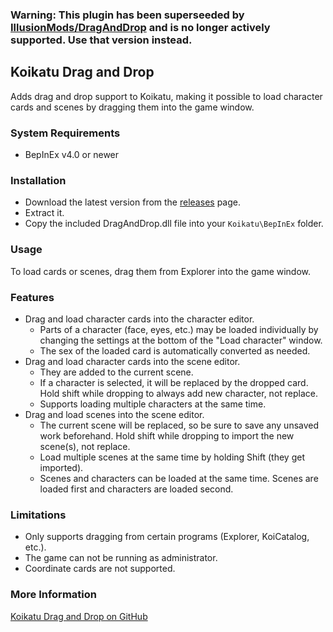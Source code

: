 ### Warning: This plugin has been superseeded by [IllusionMods/DragAndDrop](https://github.com/IllusionMods/DragAndDrop) and is no longer actively supported. Use that version instead.

## Koikatu Drag and Drop
Adds drag and drop support to Koikatu, making it possible to load character cards and scenes by dragging them into the game window.

### System Requirements
- BepInEx v4.0 or newer

### Installation
- Download the latest version from the [releases](https://github.com/im-mi/KoikatuDragAndDrop/releases) page.
- Extract it.
- Copy the included DragAndDrop.dll file into your `Koikatu\BepInEx` folder.

### Usage
To load cards or scenes, drag them from Explorer into the game window.

### Features
- Drag and load character cards into the character editor.
  - Parts of a character (face, eyes, etc.) may be loaded individually by changing the settings at the bottom of the "Load character" window.
  - The sex of the loaded card is automatically converted as needed.
- Drag and load character cards into the scene editor.
  - They are added to the current scene.
  - If a character is selected, it will be replaced by the dropped card. Hold shift while dropping to always add new character, not replace.
  - Supports loading multiple characters at the same time.
- Drag and load scenes into the scene editor.
  - The current scene will be replaced, so be sure to save any unsaved work beforehand. Hold shift while dropping to import the new scene(s), not replace.
  - Load multiple scenes at the same time by holding Shift (they get imported).
  - Scenes and characters can be loaded at the same time. Scenes are loaded first and characters are loaded second.

### Limitations
- Only supports dragging from certain programs (Explorer, KoiCatalog, etc.).
- The game can not be running as administrator.
- Coordinate cards are not supported.

### More Information
[Koikatu Drag and Drop on GitHub](https://github.com/im-mi/KoikatuDragAndDrop)

